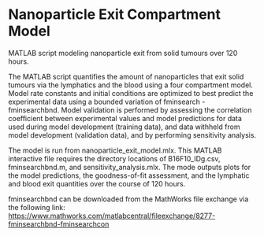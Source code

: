 # Nanoparticle Exit Compartment Model

MATLAB script modeling nanoparticle exit from solid tumours over 120 hours. 

The MATLAB script quantifies the amount of nanoparticles that exit solid tumours via the lymphatics and the blood using a four compartment model. Model rate constants and initial conditions are optimized to best predict the experimental data using a bounded variation of fminsearch - fminsearchbnd. Model validation is performed by assessing the correlation coefficient between experimental values and model predictions for data used during model development (training data), and data withheld from model development (validation data), and by performing sensitivity analysis. 

The model is run from nanoparticle_exit_model.mlx. This MATLAB interactive file requires the directory locations of B16F10_IDg.csv, fminsearchbnd.m, and sensitivity_analysis.mlx. The mode outputs plots for the model predictions, the goodness-of-fit assessment, and the lymphatic and blood exit quantities over the course of 120 hours. 

fminsearchbnd can be downloaded from the MathWorks file exchange via the following link: https://www.mathworks.com/matlabcentral/fileexchange/8277-fminsearchbnd-fminsearchcon
